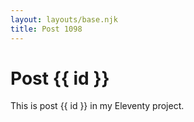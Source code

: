 ```yaml
---
layout: layouts/base.njk
title: Post 1098
---
```


# Post {{ id }}

This is post {{ id }} in my Eleventy project.
